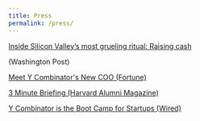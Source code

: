 ```yaml
---
title: Press
permalink: /press/
---
```




<a href="https://www.washingtonpost.com/news/the-switch/wp/2016/08/29/inside-one-of-silicon-valleys-most-celebrated-rituals-raising-cash/">Inside Silicon Valley’s most grueling ritual: Raising cash </a> <p>(Washington Post)</p>

<a href="http://fortune.com/2015/08/26/meet-y-combinators-new-coo/">Meet Y Combinator's New COO (Fortune)</a>

<a href="https://www.alumni.hbs.edu/stories/Pages/story-impact.aspx?num=5765">3 Minute Briefing (Harvard Alumni Magazine)</a>

<a href="https://www.wired.com/2011/05/ff_ycombinator/">Y Combinator is the Boot Camp for Startups (Wired)</a>






